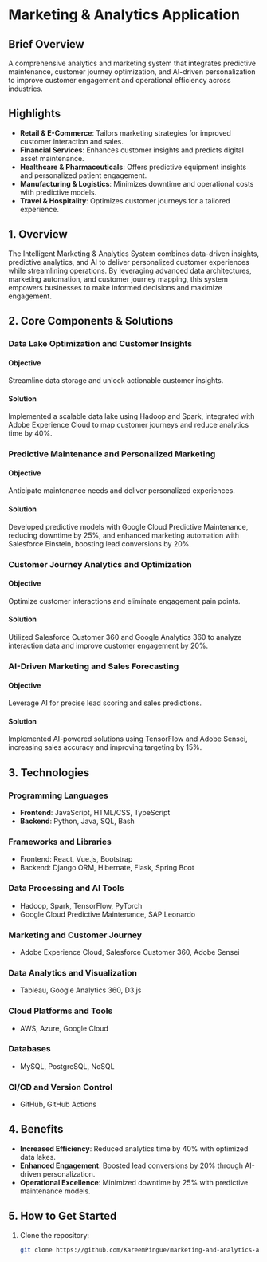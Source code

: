 # Marketing & Analytics Application

## Brief Overview
A comprehensive analytics and marketing system that integrates predictive maintenance, customer journey optimization, and AI-driven personalization to improve customer engagement and operational efficiency across industries.

## Highlights
- **Retail & E-Commerce**: Tailors marketing strategies for improved customer interaction and sales.  
- **Financial Services**: Enhances customer insights and predicts digital asset maintenance.  
- **Healthcare & Pharmaceuticals**: Offers predictive equipment insights and personalized patient engagement.  
- **Manufacturing & Logistics**: Minimizes downtime and operational costs with predictive models.  
- **Travel & Hospitality**: Optimizes customer journeys for a tailored experience.  

## 1. Overview
The Intelligent Marketing & Analytics System combines data-driven insights, predictive analytics, and AI to deliver personalized customer experiences while streamlining operations. By leveraging advanced data architectures, marketing automation, and customer journey mapping, this system empowers businesses to make informed decisions and maximize engagement.

## 2. Core Components & Solutions

### Data Lake Optimization and Customer Insights
#### Objective
Streamline data storage and unlock actionable customer insights.  
#### Solution
Implemented a scalable data lake using Hadoop and Spark, integrated with Adobe Experience Cloud to map customer journeys and reduce analytics time by 40%.

### Predictive Maintenance and Personalized Marketing
#### Objective
Anticipate maintenance needs and deliver personalized experiences.  
#### Solution
Developed predictive models with Google Cloud Predictive Maintenance, reducing downtime by 25%, and enhanced marketing automation with Salesforce Einstein, boosting lead conversions by 20%.

### Customer Journey Analytics and Optimization
#### Objective
Optimize customer interactions and eliminate engagement pain points.  
#### Solution
Utilized Salesforce Customer 360 and Google Analytics 360 to analyze interaction data and improve customer engagement by 20%.

### AI-Driven Marketing and Sales Forecasting
#### Objective
Leverage AI for precise lead scoring and sales predictions.  
#### Solution
Implemented AI-powered solutions using TensorFlow and Adobe Sensei, increasing sales accuracy and improving targeting by 15%.

## 3. Technologies 

### Programming Languages
- **Frontend**: JavaScript, HTML/CSS, TypeScript  
- **Backend**: Python, Java, SQL, Bash  

### Frameworks and Libraries
- Frontend: React, Vue.js, Bootstrap  
- Backend: Django ORM, Hibernate, Flask, Spring Boot  

### Data Processing and AI Tools
- Hadoop, Spark, TensorFlow, PyTorch  
- Google Cloud Predictive Maintenance, SAP Leonardo  

### Marketing and Customer Journey
- Adobe Experience Cloud, Salesforce Customer 360, Adobe Sensei  

### Data Analytics and Visualization
- Tableau, Google Analytics 360, D3.js  

### Cloud Platforms and Tools
- AWS, Azure, Google Cloud  

### Databases
- MySQL, PostgreSQL, NoSQL  

### CI/CD and Version Control
- GitHub, GitHub Actions  

## 4. Benefits
- **Increased Efficiency**: Reduced analytics time by 40% with optimized data lakes.  
- **Enhanced Engagement**: Boosted lead conversions by 20% through AI-driven personalization.  
- **Operational Excellence**: Minimized downtime by 25% with predictive maintenance models.  

## 5. How to Get Started
1. Clone the repository:  
   ```bash
   git clone https://github.com/KareemPingue/marketing-and-analytics-app.git

